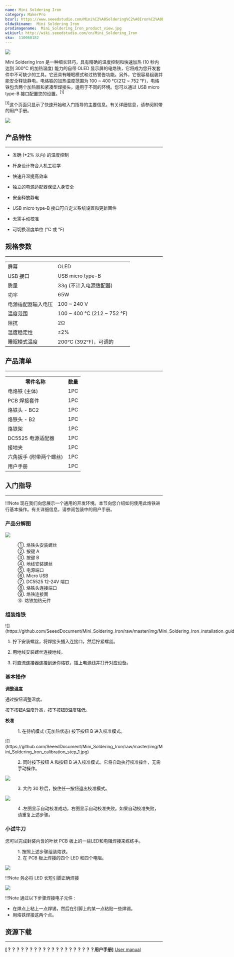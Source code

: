 ```yaml
---
name: Mini Soldering Iron
category: MakerPro
bzurl: https://www.seeedstudio.com/Mini%C2%A0Soldering%C2%A0Iron%C2%A0Deluxe%C2%A0Kit%C2%A0US%C2%A0Standard-p-2593.html?ref=newInBazaar
oldwikiname:  Mini Soldering Iron
prodimagename:  Mini_Soldering_Iron_product_view.jpg
wikiurl: http://wiki.seeedstudio.com/cn/Mini_Soldering_Iron
sku:  110060182
---
```

![](https://github.com/SeeedDocument/Mini_Soldering_Iron/raw/master/img/Mini_Soldering_Iron_product_view.jpg)

Mini Soldering Iron 是一种细长轻巧，具有精确的温度控制和快速加热 (10 秒内达到 300℃ 的加热温度) 能力的自带 OLED 显示屏的电烙铁，它将成为您开发套件中不可缺少的工具。它还具有睡眠模式和过热警告功能。另外，它很容易组装并能安全释放静电。电烙铁的加热温度范围为 100 ~ 400 ℃(212 ~ 752 ℉)，电烙铁包含两个加热器和紧凑型焊接头，适用于不同的环境。您可以通过 USB micro type-B 接口配置您的设置。<sup>[1]</sup>

<sup>[1]</sup>这个页面只显示了快速开始和入门指导的主要信息。有关详细信息，请参阅附带的用户手册。

[![](https://github.com/SeeedDocument/wiki_chinese/raw/master/docs/images/click_to_buy.PNG)](https://item.taobao.com/item.htm?id=527390883312)

##  产品特性
---
*   准确 (±2% 以内) 的温度控制

*   杆身设计符合人机工程学

*   快速升温提高效率

*   独立的电源适配器保证人身安全

*   安全释放静电

*   USB micro type-B 接口可自定义系统设置和更新固件

*   无需手动校准

*   可切换温度单位 (℃ 或 ℉)

##  规格参数
---
<table>
<tr>
<td>  屏幕 </td>
<td> OLED
</td></tr>
<tr>
<td>  USB 接口 </td>
<td> USB micro type-B
</td></tr>
<tr>
<td>  质量 </td>
<td> 33g (不计入电源适配器)
</td></tr>
<tr>
<td>  功率 </td>
<td> 65W
</td></tr>
<tr>
<td>  电源适配器输入电压 </td>
<td> 100 ~ 240 V
</td></tr>
<tr>
<td>  温度范围 </td>
<td> 100 ~ 400 ℃ (212 ~ 752 ℉)
</td></tr>
<tr>
<td> 阻抗 </td>
<td> 2Ω
</td></tr>
<tr>
<td>  温度稳定性 </td>
<td> ±2%
</td></tr>
<tr>
<td>  睡眠模式温度  </td>
<td> 200℃ (392℉)，可调的
</td></tr></table>

##  产品清单
---

<table>
<tr>
<th> 零件名称 </th>
<th> 数量
</th></tr>
<tr>
<td> 电烙铁 (主体)   </td>
<td> 1PC
</td></tr>
<tr>
<td> PCB 焊接套件 </td>
<td> 1PC
</td></tr>
<tr>
<td> 烙铁头 - BC2  </td>
<td> 1PC
</td></tr>
<tr>
<td> 烙铁头 - B2   </td>
<td> 1PC
</td></tr>
<tr>
<td> 烙铁架 </td>
<td> 1PC
</td></tr>
<tr>
<td> DC5525 电源适配器 </td>
<td> 1PC
</td></tr>
<tr>
<td> 接地夹  </td>
<td> 1PC
</td></tr>
<tr>
<td> 六角扳手 (附带两个螺丝) </td>
<td> 1PC
</td></tr>
<tr>
<td> 用户手册 </td>
<td> 1PC
</td></tr></table>

##  入门指导
---
!!!Note
    现在我们向您展示一个通用的开发环境。本节向您介绍如何使用此烙铁进行基本操作。有关详细信息，请参阅包装中的用户手册。

###  产品分解图

![](https://github.com/SeeedDocument/Mini_Soldering_Iron/raw/master/img/Mini_Soldering_Iron_exploded_view_s.jpg)

<dl><dd> ①. 烙铁头安装螺丝
</dd><dd> ②. 按键 A
</dd><dd> ③. 按键 B
</dd><dd> ④. 地线安装螺丝
</dd><dd> ⑤. 电源端口
</dd><dd> ⑥. Micro USB
</dd><dd> ⑦. DC5525 12-24V 端口
</dd><dd> ⑧. 烙铁头连接端口
</dd><dd> ⑨. 烙铁连接面
</dd><dd> ⑩. 烙铁加热元件
</dd></dl>

###  组装烙铁

<div style="margin:0px 0px; display: inline-block;"><div class="floatnone">![](https://github.com/SeeedDocument/Mini_Soldering_Iron/raw/master/img/Mini_Soldering_Iron_installation_guide.jpg)</div></div>

1.  拧下安装螺丝，将焊接头插入连接口，然后拧紧螺丝。

2.  用地线安装螺丝连接地线。

3.  将直流连接器连接到迷你烙铁，插上电源线并打开对应设备。

###  基本操作

**调整温度**

通过按钮调整温度。

按下按钮A温度升高，按下按钮B温度降低。

**校准**

<dl><dd> 1. 在待机模式 (无加热状态) 按下按钮 B 进入校准模式。

</dd></dl>
![](https://github.com/SeeedDocument/Mini_Soldering_Iron/raw/master/img/Mini_Soldering_Iron_calibration_step_1.jpg)</div></div>

<dl><dd> 2. 同时按下按钮 A 和按钮 B 进入校准模式。它将自动执行校准操作，无需手动操作。
</dd></dl>

![](https://github.com/SeeedDocument/Mini_Soldering_Iron/raw/master/img/Mini_Soldering_Iron_calibration_step_2.jpg)</div></div>

<dl><dd> 3. 大约 30 秒后，按住任一按钮退出校准模式。
</dd></dl>

![](https://github.com/SeeedDocument/Mini_Soldering_Iron/raw/master/img/Mini_Soldering_Iron_calibration_step_3.jpg)</div></div>

<dl><dd> 4 .左图显示自动校准成功，右图显示自动校准失败。如果自动校准失败，请重复上述步骤。
</dd></dl>

###  小试牛刀

您可以完成封装内含的叶状 PCB 板上的一些LED和电阻焊接来练练手。

<dl><dd> 1.  按照上述步骤组装烙铁。
</dd><dd> 2. 在 PCB 板上焊接的四个 LED 和四个电阻。
</dd></dl>

![](https://github.com/SeeedDocument/Mini_Soldering_Iron/raw/master/img/Mini_solderin_iron_practice_s.JPG)

!!!Note
    务必将 LED 长短引脚正确焊接

![](https://github.com/SeeedDocument/Mini_Soldering_Iron/raw/master/img/Mini_solderin_iron_practice-directions-s.jpg)

!!!Note
    通过以下步骤焊接电子元件 :


*   在焊点上粘上一点焊锡，然后在引脚上的某一点粘贴一些焊锡。
*   用烙铁焊接这两个点。

##  资源下载
---
**[？？？？？？？？？？？？？？？？？？？？用户手册]** [User manual](res/Mini_Soldering_Iron_manual.zip)
